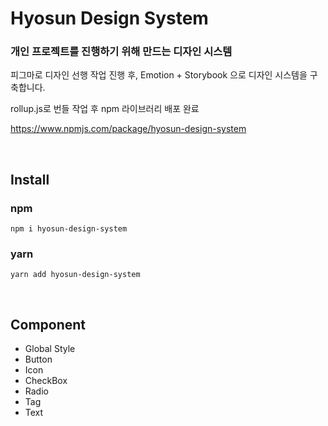 # Hyosun Design System

### 개인 프로젝트를 진행하기 위해 만드는 디자인 시스템

피그마로 디자인 선행 작업 진행 후,
Emotion + Storybook 으로 디자인 시스템을 구축합니다.

rollup.js로 번들 작업 후 npm 라이브러리 배포 완료

https://www.npmjs.com/package/hyosun-design-system

<br />

## Install

### npm

```tsx
npm i hyosun-design-system
```

### yarn

```tsx
yarn add hyosun-design-system
```

<br />

## Component

- Global Style
- Button
- Icon
- CheckBox
- Radio
- Tag
- Text
